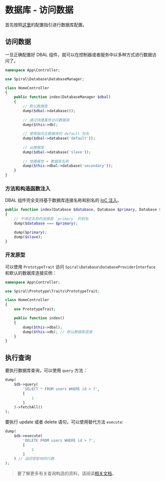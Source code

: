 # 数据库 - 访问数据

首先按照[这里](/zh_CN/database/configuration.md)的配置指引进行数据库配置。

## 访问数据

一旦正确配置好 DBAL 组件，就可以在控制器或者服务中以多种方式进行数据访问了。

```php
namespace App\Controller;

use Spiral\Database\DatabaseManager;

class HomeController 
{
    public function index(DatabaseManager $dbal)
    {
        // 默认数据库
        dump($dbal->database());
        
        // 通过快捷属性访问数据库
        dump($this->db);
    
        // 使用指向主数据库的 default 别名
        dump($dbal->database('default'));
    
        // 从数据库
        dump($dbal->database('slave'));
    
        // 快捷属性 + 数据库名称
        dump($this->dbal->database('secondary'));
    }
}
```

### 方法和构造函数注入

DBAL 组件完全支持基于数据库连接名称和别名的 [IoC 注入](/zh_CN/framework/container.md)。

```php
public function index(Database $database, Database $primary, Database $slave)
{
    // 不绑定名称的连接是 `primary` 的别名
    dump($database === $primary);

    dump($primary);
    dump($slave);
}
```

### 开发原型


可以使用 `PrototypeTrait` 访问 `Spiral\Database\DatabaseProviderInterface` 和默认的数据库连接实例：

```php
namespace App\Controller;

use Spiral\Prototype\Traits\PrototypeTrait;

class HomeController
{
    use PrototypeTrait;

    public function index()
    {
        dump($this->dbal);
        dump($this->db); // 默认数据库连接
    }
}
```

## 执行查询

要执行数据库查询，可以使用 `query` 方法：

```php
dump(
    $db->query(
        'SELECT * FROM users WHERE id > ?',
        [
            1
        ]
    )->fetchAll()
);
```

要执行 update 或者 delete 语句，可以使用替代方法 `execute`:

```php
dump(
    $db->execute(
        'DELETE FROM users WHERE id > ?',
        [
            1
        ]
    ) // 返回受影响的行数
);
```

> 要了解更多有关查询构造的资料，请阅读[相关文档](/zh_CN/database/query-builders.md)。
